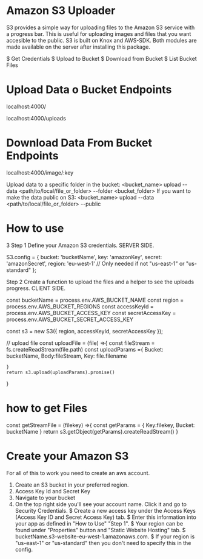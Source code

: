 # Amazon S3 Uploader

S3 provides a simple way for uploading files to the Amazon S3 service with a progress bar. This is useful for uploading images and files that you want accesible to the public. S3 is built on Knox and AWS-SDK. Both modules are made available on the server after installing this package.



$ Get Credentials
$ Upload to Bucket
$ Download from Bucket
$ List Bucket Files


# Upload Data o Bucket Endpoints
localhost:4000/

localhost:4000/uploads

# Download Data From Bucket Endpoints

localhost:4000/image/:key


Upload data to a specific folder in the bucket:
 <bucket_name> upload --data <path/to/local/file_or_folder> --folder <bucket_folder>
If you want to make the data public on S3:
 <bucket_name> upload --data <path/to/local/file_or_folder> --public
 
 
# How to use

3 Step 1
Define your Amazon S3 credentials. SERVER SIDE.



S3.config = {
  bucket: 'bucketName',
	key: 'amazonKey',
	secret: 'amazonSecret',
	region: 'eu-west-1' // Only needed if not "us-east-1" or "us-standard"
};




Step 2
Create a function to upload the files and a helper to see the uploads progress. CLIENT SIDE.


const bucketName  = process.env.AWS_BUCKET_NAME
const  region = process.env.AWS_BUCKET_REGIONS
const accessKeyId  = process.env.AWS_BUCKET_ACCESS_KEY
const  secretAccessKey = process.env.AWS_BUCKET_SECRET_ACCESS_KEY

const s3 = new S3({
    region, 
    accessKeyId,
    secretAccessKey
});


// upload file
const uploadFile = (file)  =>{
    const fileStream = fs.createReadStream(file.path)
    const uploadParams ={
        Bucket: bucketName,
        Body:fileStream,
        Key: file.filename

    }
    return s3.upload(uploadParams).promise()


}

# how to get Files


const getStreamFile = (filekey) =>{
    const getParams = {
        Key:filekey,
        Bucket: bucketName
    }
    return s3.getObject(getParams).createReadStream()
}



# Create your Amazon S3
For all of this to work you need to create an aws account.

1. Create an S3 bucket in your preferred region.
2. Access Key Id and Secret Key
3. Navigate to your bucket
4. On the top right side you'll see your account name. Click it and go to Security Credentials.
$ Create a new access key under the Access Keys (Access Key ID and Secret Access Key) tab.
$ Enter this information into your app as defined in "How to Use" "Step 1".
$ Your region can be found under "Properties" button and "Static Website Hosting" tab.
$ bucketName.s3-website-eu-west-1.amazonaws.com.
$ If your region is "us-east-1" or "us-standard" then you don't need to specify this in the config.
